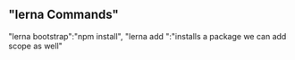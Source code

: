 ## "lerna Commands"

"lerna bootstrap":"npm install",
"lerna add <package>":"installs a package we can add scope as well"
